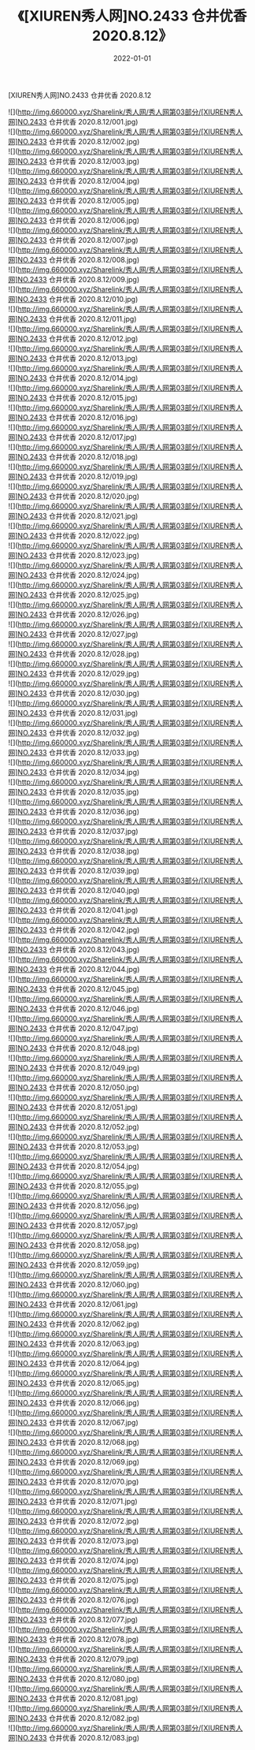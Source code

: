 ﻿---
layout: post
title:  《[XIUREN秀人网]NO.2433 仓井优香 2020.8.12》
date:   2022-01-01
img: http://img.660000.xyz/Sharelink/秀人网/秀人网第03部分/[XIUREN秀人网]NO.2433 仓井优香 2020.8.12/000.jpg
categories: [美女, 清纯, 唯美]
---

[XIUREN秀人网]NO.2433 仓井优香 2020.8.12

 ![](http://img.660000.xyz/Sharelink/秀人网/秀人网第03部分/[XIUREN秀人网]NO.2433 仓井优香 2020.8.12/001.jpg) <br>![](http://img.660000.xyz/Sharelink/秀人网/秀人网第03部分/[XIUREN秀人网]NO.2433 仓井优香 2020.8.12/002.jpg) <br>![](http://img.660000.xyz/Sharelink/秀人网/秀人网第03部分/[XIUREN秀人网]NO.2433 仓井优香 2020.8.12/003.jpg) <br>![](http://img.660000.xyz/Sharelink/秀人网/秀人网第03部分/[XIUREN秀人网]NO.2433 仓井优香 2020.8.12/004.jpg) <br>![](http://img.660000.xyz/Sharelink/秀人网/秀人网第03部分/[XIUREN秀人网]NO.2433 仓井优香 2020.8.12/005.jpg) <br>![](http://img.660000.xyz/Sharelink/秀人网/秀人网第03部分/[XIUREN秀人网]NO.2433 仓井优香 2020.8.12/006.jpg) <br>![](http://img.660000.xyz/Sharelink/秀人网/秀人网第03部分/[XIUREN秀人网]NO.2433 仓井优香 2020.8.12/007.jpg) <br>![](http://img.660000.xyz/Sharelink/秀人网/秀人网第03部分/[XIUREN秀人网]NO.2433 仓井优香 2020.8.12/008.jpg) <br>![](http://img.660000.xyz/Sharelink/秀人网/秀人网第03部分/[XIUREN秀人网]NO.2433 仓井优香 2020.8.12/009.jpg) <br>![](http://img.660000.xyz/Sharelink/秀人网/秀人网第03部分/[XIUREN秀人网]NO.2433 仓井优香 2020.8.12/010.jpg) <br>![](http://img.660000.xyz/Sharelink/秀人网/秀人网第03部分/[XIUREN秀人网]NO.2433 仓井优香 2020.8.12/011.jpg) <br>![](http://img.660000.xyz/Sharelink/秀人网/秀人网第03部分/[XIUREN秀人网]NO.2433 仓井优香 2020.8.12/012.jpg) <br>![](http://img.660000.xyz/Sharelink/秀人网/秀人网第03部分/[XIUREN秀人网]NO.2433 仓井优香 2020.8.12/013.jpg) <br>![](http://img.660000.xyz/Sharelink/秀人网/秀人网第03部分/[XIUREN秀人网]NO.2433 仓井优香 2020.8.12/014.jpg) <br>![](http://img.660000.xyz/Sharelink/秀人网/秀人网第03部分/[XIUREN秀人网]NO.2433 仓井优香 2020.8.12/015.jpg) <br>![](http://img.660000.xyz/Sharelink/秀人网/秀人网第03部分/[XIUREN秀人网]NO.2433 仓井优香 2020.8.12/016.jpg) <br>![](http://img.660000.xyz/Sharelink/秀人网/秀人网第03部分/[XIUREN秀人网]NO.2433 仓井优香 2020.8.12/017.jpg) <br>![](http://img.660000.xyz/Sharelink/秀人网/秀人网第03部分/[XIUREN秀人网]NO.2433 仓井优香 2020.8.12/018.jpg) <br>![](http://img.660000.xyz/Sharelink/秀人网/秀人网第03部分/[XIUREN秀人网]NO.2433 仓井优香 2020.8.12/019.jpg) <br>![](http://img.660000.xyz/Sharelink/秀人网/秀人网第03部分/[XIUREN秀人网]NO.2433 仓井优香 2020.8.12/020.jpg) <br>![](http://img.660000.xyz/Sharelink/秀人网/秀人网第03部分/[XIUREN秀人网]NO.2433 仓井优香 2020.8.12/021.jpg) <br>![](http://img.660000.xyz/Sharelink/秀人网/秀人网第03部分/[XIUREN秀人网]NO.2433 仓井优香 2020.8.12/022.jpg) <br>![](http://img.660000.xyz/Sharelink/秀人网/秀人网第03部分/[XIUREN秀人网]NO.2433 仓井优香 2020.8.12/023.jpg) <br>![](http://img.660000.xyz/Sharelink/秀人网/秀人网第03部分/[XIUREN秀人网]NO.2433 仓井优香 2020.8.12/024.jpg) <br>![](http://img.660000.xyz/Sharelink/秀人网/秀人网第03部分/[XIUREN秀人网]NO.2433 仓井优香 2020.8.12/025.jpg) <br>![](http://img.660000.xyz/Sharelink/秀人网/秀人网第03部分/[XIUREN秀人网]NO.2433 仓井优香 2020.8.12/026.jpg) <br>![](http://img.660000.xyz/Sharelink/秀人网/秀人网第03部分/[XIUREN秀人网]NO.2433 仓井优香 2020.8.12/027.jpg) <br>![](http://img.660000.xyz/Sharelink/秀人网/秀人网第03部分/[XIUREN秀人网]NO.2433 仓井优香 2020.8.12/028.jpg) <br>![](http://img.660000.xyz/Sharelink/秀人网/秀人网第03部分/[XIUREN秀人网]NO.2433 仓井优香 2020.8.12/029.jpg) <br>![](http://img.660000.xyz/Sharelink/秀人网/秀人网第03部分/[XIUREN秀人网]NO.2433 仓井优香 2020.8.12/030.jpg) <br>![](http://img.660000.xyz/Sharelink/秀人网/秀人网第03部分/[XIUREN秀人网]NO.2433 仓井优香 2020.8.12/031.jpg) <br>![](http://img.660000.xyz/Sharelink/秀人网/秀人网第03部分/[XIUREN秀人网]NO.2433 仓井优香 2020.8.12/032.jpg) <br>![](http://img.660000.xyz/Sharelink/秀人网/秀人网第03部分/[XIUREN秀人网]NO.2433 仓井优香 2020.8.12/033.jpg) <br>![](http://img.660000.xyz/Sharelink/秀人网/秀人网第03部分/[XIUREN秀人网]NO.2433 仓井优香 2020.8.12/034.jpg) <br>![](http://img.660000.xyz/Sharelink/秀人网/秀人网第03部分/[XIUREN秀人网]NO.2433 仓井优香 2020.8.12/035.jpg) <br>![](http://img.660000.xyz/Sharelink/秀人网/秀人网第03部分/[XIUREN秀人网]NO.2433 仓井优香 2020.8.12/036.jpg) <br>![](http://img.660000.xyz/Sharelink/秀人网/秀人网第03部分/[XIUREN秀人网]NO.2433 仓井优香 2020.8.12/037.jpg) <br>![](http://img.660000.xyz/Sharelink/秀人网/秀人网第03部分/[XIUREN秀人网]NO.2433 仓井优香 2020.8.12/038.jpg) <br>![](http://img.660000.xyz/Sharelink/秀人网/秀人网第03部分/[XIUREN秀人网]NO.2433 仓井优香 2020.8.12/039.jpg) <br>![](http://img.660000.xyz/Sharelink/秀人网/秀人网第03部分/[XIUREN秀人网]NO.2433 仓井优香 2020.8.12/040.jpg) <br>![](http://img.660000.xyz/Sharelink/秀人网/秀人网第03部分/[XIUREN秀人网]NO.2433 仓井优香 2020.8.12/041.jpg) <br>![](http://img.660000.xyz/Sharelink/秀人网/秀人网第03部分/[XIUREN秀人网]NO.2433 仓井优香 2020.8.12/042.jpg) <br>![](http://img.660000.xyz/Sharelink/秀人网/秀人网第03部分/[XIUREN秀人网]NO.2433 仓井优香 2020.8.12/043.jpg) <br>![](http://img.660000.xyz/Sharelink/秀人网/秀人网第03部分/[XIUREN秀人网]NO.2433 仓井优香 2020.8.12/044.jpg) <br>![](http://img.660000.xyz/Sharelink/秀人网/秀人网第03部分/[XIUREN秀人网]NO.2433 仓井优香 2020.8.12/045.jpg) <br>![](http://img.660000.xyz/Sharelink/秀人网/秀人网第03部分/[XIUREN秀人网]NO.2433 仓井优香 2020.8.12/046.jpg) <br>![](http://img.660000.xyz/Sharelink/秀人网/秀人网第03部分/[XIUREN秀人网]NO.2433 仓井优香 2020.8.12/047.jpg) <br>![](http://img.660000.xyz/Sharelink/秀人网/秀人网第03部分/[XIUREN秀人网]NO.2433 仓井优香 2020.8.12/048.jpg) <br>![](http://img.660000.xyz/Sharelink/秀人网/秀人网第03部分/[XIUREN秀人网]NO.2433 仓井优香 2020.8.12/049.jpg) <br>![](http://img.660000.xyz/Sharelink/秀人网/秀人网第03部分/[XIUREN秀人网]NO.2433 仓井优香 2020.8.12/050.jpg) <br>![](http://img.660000.xyz/Sharelink/秀人网/秀人网第03部分/[XIUREN秀人网]NO.2433 仓井优香 2020.8.12/051.jpg) <br>![](http://img.660000.xyz/Sharelink/秀人网/秀人网第03部分/[XIUREN秀人网]NO.2433 仓井优香 2020.8.12/052.jpg) <br>![](http://img.660000.xyz/Sharelink/秀人网/秀人网第03部分/[XIUREN秀人网]NO.2433 仓井优香 2020.8.12/053.jpg) <br>![](http://img.660000.xyz/Sharelink/秀人网/秀人网第03部分/[XIUREN秀人网]NO.2433 仓井优香 2020.8.12/054.jpg) <br>![](http://img.660000.xyz/Sharelink/秀人网/秀人网第03部分/[XIUREN秀人网]NO.2433 仓井优香 2020.8.12/055.jpg) <br>![](http://img.660000.xyz/Sharelink/秀人网/秀人网第03部分/[XIUREN秀人网]NO.2433 仓井优香 2020.8.12/056.jpg) <br>![](http://img.660000.xyz/Sharelink/秀人网/秀人网第03部分/[XIUREN秀人网]NO.2433 仓井优香 2020.8.12/057.jpg) <br>![](http://img.660000.xyz/Sharelink/秀人网/秀人网第03部分/[XIUREN秀人网]NO.2433 仓井优香 2020.8.12/058.jpg) <br>![](http://img.660000.xyz/Sharelink/秀人网/秀人网第03部分/[XIUREN秀人网]NO.2433 仓井优香 2020.8.12/059.jpg) <br>![](http://img.660000.xyz/Sharelink/秀人网/秀人网第03部分/[XIUREN秀人网]NO.2433 仓井优香 2020.8.12/060.jpg) <br>![](http://img.660000.xyz/Sharelink/秀人网/秀人网第03部分/[XIUREN秀人网]NO.2433 仓井优香 2020.8.12/061.jpg) <br>![](http://img.660000.xyz/Sharelink/秀人网/秀人网第03部分/[XIUREN秀人网]NO.2433 仓井优香 2020.8.12/062.jpg) <br>![](http://img.660000.xyz/Sharelink/秀人网/秀人网第03部分/[XIUREN秀人网]NO.2433 仓井优香 2020.8.12/063.jpg) <br>![](http://img.660000.xyz/Sharelink/秀人网/秀人网第03部分/[XIUREN秀人网]NO.2433 仓井优香 2020.8.12/064.jpg) <br>![](http://img.660000.xyz/Sharelink/秀人网/秀人网第03部分/[XIUREN秀人网]NO.2433 仓井优香 2020.8.12/065.jpg) <br>![](http://img.660000.xyz/Sharelink/秀人网/秀人网第03部分/[XIUREN秀人网]NO.2433 仓井优香 2020.8.12/066.jpg) <br>![](http://img.660000.xyz/Sharelink/秀人网/秀人网第03部分/[XIUREN秀人网]NO.2433 仓井优香 2020.8.12/067.jpg) <br>![](http://img.660000.xyz/Sharelink/秀人网/秀人网第03部分/[XIUREN秀人网]NO.2433 仓井优香 2020.8.12/068.jpg) <br>![](http://img.660000.xyz/Sharelink/秀人网/秀人网第03部分/[XIUREN秀人网]NO.2433 仓井优香 2020.8.12/069.jpg) <br>![](http://img.660000.xyz/Sharelink/秀人网/秀人网第03部分/[XIUREN秀人网]NO.2433 仓井优香 2020.8.12/070.jpg) <br>![](http://img.660000.xyz/Sharelink/秀人网/秀人网第03部分/[XIUREN秀人网]NO.2433 仓井优香 2020.8.12/071.jpg) <br>![](http://img.660000.xyz/Sharelink/秀人网/秀人网第03部分/[XIUREN秀人网]NO.2433 仓井优香 2020.8.12/072.jpg) <br>![](http://img.660000.xyz/Sharelink/秀人网/秀人网第03部分/[XIUREN秀人网]NO.2433 仓井优香 2020.8.12/073.jpg) <br>![](http://img.660000.xyz/Sharelink/秀人网/秀人网第03部分/[XIUREN秀人网]NO.2433 仓井优香 2020.8.12/074.jpg) <br>![](http://img.660000.xyz/Sharelink/秀人网/秀人网第03部分/[XIUREN秀人网]NO.2433 仓井优香 2020.8.12/075.jpg) <br>![](http://img.660000.xyz/Sharelink/秀人网/秀人网第03部分/[XIUREN秀人网]NO.2433 仓井优香 2020.8.12/076.jpg) <br>![](http://img.660000.xyz/Sharelink/秀人网/秀人网第03部分/[XIUREN秀人网]NO.2433 仓井优香 2020.8.12/077.jpg) <br>![](http://img.660000.xyz/Sharelink/秀人网/秀人网第03部分/[XIUREN秀人网]NO.2433 仓井优香 2020.8.12/078.jpg) <br>![](http://img.660000.xyz/Sharelink/秀人网/秀人网第03部分/[XIUREN秀人网]NO.2433 仓井优香 2020.8.12/079.jpg) <br>![](http://img.660000.xyz/Sharelink/秀人网/秀人网第03部分/[XIUREN秀人网]NO.2433 仓井优香 2020.8.12/080.jpg) <br>![](http://img.660000.xyz/Sharelink/秀人网/秀人网第03部分/[XIUREN秀人网]NO.2433 仓井优香 2020.8.12/081.jpg) <br>![](http://img.660000.xyz/Sharelink/秀人网/秀人网第03部分/[XIUREN秀人网]NO.2433 仓井优香 2020.8.12/082.jpg) <br>![](http://img.660000.xyz/Sharelink/秀人网/秀人网第03部分/[XIUREN秀人网]NO.2433 仓井优香 2020.8.12/083.jpg) <br>